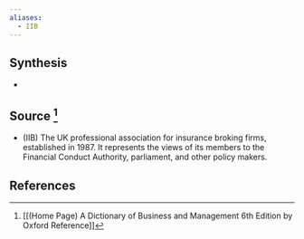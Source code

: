 ```yaml
---
aliases:
  - IIB
---
```

## Synthesis
- 
## Source [^1]
- (IIB) The UK professional association for insurance broking firms, established in 1987. It represents the views of its members to the Financial Conduct Authority, parliament, and other policy makers.
## References

[^1]: [[(Home Page) A Dictionary of Business and Management 6th Edition by Oxford Reference]]